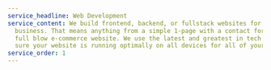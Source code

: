 ```yaml
---
service_headline: Web Development
service_content: We build frontend, backend, or fullstack websites for your
  business. That means anything from a simple 1-page with a contact form, to a
  full blow e-commerce website. We use the latest and greatest in tech to make
  sure your website is running optimally on all devices for all of your users.
service_order: 1
---
```

